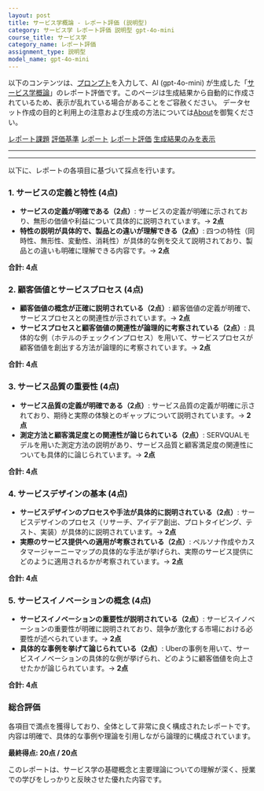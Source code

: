 ```yaml
---
layout: post
title: サービス学概論 - レポート評価 (説明型)
category: サービス学 レポート評価 説明型 gpt-4o-mini
course_title: サービス学
category_name: レポート評価
assignment_type: 説明型
model_name: gpt-4o-mini
---
```


以下のコンテンツは、[プロンプト](http://127.0.0.1:8000/generated/サービス学/gpt-4o-mini/prompt_レポート評価-説明型.md)を入力して、AI (gpt-4o-mini) が生成した「[サービス学概論](/contents/サービス学/)」のレポート評価です。このページは生成結果から自動的に作成されているため、表示が乱れている場合があることをご容赦ください。
データセット作成の目的と利用上の注意および生成の方法については[About](/About)を御覧ください。

[レポート課題](../レポート課題-説明型)
[評価基準](../評価基準-説明型)
[レポート](../レポート-説明型)
[レポート評価](../レポート評価-説明型)
[生成結果のみを表示](http://127.0.0.1:8000/generated/サービス学/gpt-4o-mini/レポート評価-説明型.md)
  

***
***
  
以下に、レポートの各項目に基づいて採点を行います。

### 1. サービスの定義と特性 (4点)
- **サービスの定義が明確である（2点）**: サービスの定義が明確に示されており、無形の価値や利益について具体的に説明されています。→ **2点**
- **特性の説明が具体的で、製品との違いが理解できる（2点）**: 四つの特性（同時性、無形性、変動性、消耗性）が具体的な例を交えて説明されており、製品との違いも明確に理解できる内容です。→ **2点**

**合計: 4点**

### 2. 顧客価値とサービスプロセス (4点)
- **顧客価値の概念が正確に説明されている（2点）**: 顧客価値の定義が明確で、サービスプロセスとの関連性が示されています。→ **2点**
- **サービスプロセスと顧客価値の関連性が論理的に考察されている（2点）**: 具体的な例（ホテルのチェックインプロセス）を用いて、サービスプロセスが顧客価値を創出する方法が論理的に考察されています。→ **2点**

**合計: 4点**

### 3. サービス品質の重要性 (4点)
- **サービス品質の定義が明確である（2点）**: サービス品質の定義が明確に示されており、期待と実際の体験とのギャップについて説明されています。→ **2点**
- **測定方法と顧客満足度との関連性が論じられている（2点）**: SERVQUALモデルを用いた測定方法の説明があり、サービス品質と顧客満足度の関連性についても具体的に論じられています。→ **2点**

**合計: 4点**

### 4. サービスデザインの基本 (4点)
- **サービスデザインのプロセスや手法が具体的に説明されている（2点）**: サービスデザインのプロセス（リサーチ、アイデア創出、プロトタイピング、テスト、実装）が具体的に説明されています。→ **2点**
- **実際のサービス提供への適用が考察されている（2点）**: ペルソナ作成やカスタマージャーニーマップの具体的な手法が挙げられ、実際のサービス提供にどのように適用されるかが考察されています。→ **2点**

**合計: 4点**

### 5. サービスイノベーションの概念 (4点)
- **サービスイノベーションの重要性が説明されている（2点）**: サービスイノベーションの重要性が明確に説明されており、競争が激化する市場における必要性が述べられています。→ **2点**
- **具体的な事例を挙げて論じられている（2点）**: Uberの事例を用いて、サービスイノベーションの具体的な例が挙げられ、どのように顧客価値を向上させたかが論じられています。→ **2点**

**合計: 4点**

### 総合評価
各項目で満点を獲得しており、全体として非常に良く構成されたレポートです。内容は明確で、具体的な事例や理論を引用しながら論理的に構成されています。

**最終得点: 20点 / 20点** 

このレポートは、サービス学の基礎概念と主要理論についての理解が深く、授業での学びをしっかりと反映させた優れた内容です。
